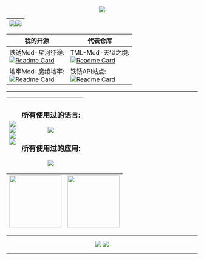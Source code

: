 <div align="center"> 
<!--滚动区域-->  
<img src="https://capsule-render.vercel.app/api?type=Waving&color=00ffff&height=200&animation=fadeIn&section=header&text=Best%20Langs-最擅长的领域:&fontAlignY=30&desc=Android,Node.js,Web,Server,Mod&fontSize=40" />

<!--访客记录-->  
|<img src="https://capsule-render.vercel.app/api?type=Waving&color=fff&height=100&animation=fadeIn&section=header&text=访客次数统计:&fontSize=60"/><img src="https://profile-counter.glitch.me/LingASDJ/count.svg" />|
|-

<!--代表仓库-->    
|我的开源|代表仓库
|-|-
铁锈Mod-星河征途:<br>[![Readme Card](https://github-readme-stats.vercel.app/api/pin/?username=LingASDJ&repo=StarRiver-EndlessJourney-RW-MODS&show_icons=true&title_color=fff&icon_color=ffff00&text_color=00ffff&bg_color=000)](https://github.com/LingASDJ/StarRiver-EndlessJourney-RW-MODS)|TML-Mod-天狱之境:<br>[![Readme Card](https://github-readme-stats.vercel.app/api/pin/?username=LingASDJ&repo=SkyHell&show_icons=true&title_color=fff&icon_color=ffff00&text_color=00ffff&bg_color=000)](https://github.com/LingASDJ/SkyHell)
地牢Mod-魔绫地牢:<br>[![Readme Card](https://github-readme-stats.vercel.app/api/pin/?username=AnsdoShip&repo=magic-ling-pixel-dungeon-part2&show_icons=true&title_color=fff&icon_color=ffff00&text_color=00ffff&bg_color=000)](https://github.com/LingASDJ/magic-ling-pixel-dungeon)|铁锈API站点:<br>[![Readme Card](https://github-readme-stats.vercel.app/api/pin/?username=LingASDJ&repo=RW-API-Code&show_icons=true&title_color=fff&icon_color=ffff00&text_color=00ffff&bg_color=000)](https://github.com/LingASDJ/RW-API-Code)
  
<hr>

<!--能力展示-->    
<img src="https://capsule-render.vercel.app/api?type=Waving&color=fff&height=70&animation=fadeIn&section=header&text=我的联系方式：&fontSize=40"/><br><img src="https://capsule-render.vercel.app/api?type=Waving&color=fff&height=70&animation=fadeIn&section=header&text=QQ:2735951230&fontSize=40"/><br><img src="https://capsule-render.vercel.app/api?type=Waving&color=fff&height=70&animation=fadeIn&section=header&text=Discord:JDSALing-3793&fontSize=40"/><br><img src="https://capsule-render.vercel.app/api?type=Waving&color=fff&height=70&animation=fadeIn&section=header&text=Email:clingsd@gmail.com,CutelinXXX@126.com&fontSize=30"/>|<h3>所有使用过的语言:</h3><img src="https://skillicons.dev/icons?i=ruby,rust,html,cs,css,vue,java,react,md,nodejs,lua,js,jquery" /><br><h3>所有使用过的应用:</h3><img src="https://skillicons.dev/icons?i=visualstudio,firebase,ps,androidstudio,git,discord,idea,unity,pr,vscode,redis" />
|-|-
  
<!--个人资料-->    

|<img height="137px" src="https://github-readme-stats-git-masterrstaa-rickstaa.vercel.app/api?username=LingASDJ&hide_title=true&hide_border=true&show_icons=true&title_color=fff&icon_color=ffff00&text_color=00ffff&bg_color=000" />|<img height="137px" src="https://github-readme-stats-git-masterrstaa-rickstaa.vercel.app/api/top-langs/?username=LingASDJ&hide_title=true&hide_border=true&hide=java,css,ini,html,scss&layout=compact&langs_count=6&show_icons=true&title_color=fff&icon_color=ffff00&text_color=00ffff&bg_color=000" />  
|-|-
  
<!--打油诗（）-->    
<hr></td>
<img src="https://capsule-render.vercel.app/api?type=Waving&color=fff&height=70&animation=fadeIn&section=header&text=绫中之书-撰写-JDSALing:&fontSize=40"/>
<img src="https://readme-typing-svg.herokuapp.com/?lines=鸟语花香丛之间，暮然回首小溪边;溪旁矗立竹庭院,书香逸然人悠怀;迈入院中循寻踪，恍悟万物于书中;书中自有黄金屋，期与旅者寻归途&width=550&center=true&size=37&weight=700&height=80&pause=2000">

<hr>
 </div>  

